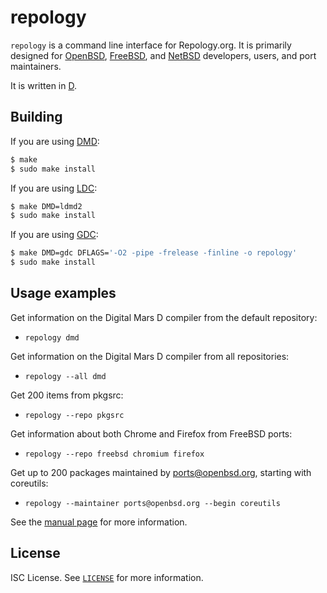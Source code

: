 repology
========
`repology` is a command line interface for Repology.org.
It is primarily designed for
[OpenBSD](https://www.openbsd.org/),
[FreeBSD](https://www.freebsd.org/),
and
[NetBSD](https://www.netbsd.org/)
developers, users, and port maintainers.

It is written in
[D](https://dlang.org/).

Building
--------
If you are using
[DMD](https://wiki.dlang.org/DMD):
```sh
$ make
$ sudo make install
```

If you are using
[LDC](https://wiki.dlang.org/LDC):
```sh
$ make DMD=ldmd2
$ sudo make install
```

If you are using
[GDC](https://wiki.dlang.org/GDC):
```sh
$ make DMD=gdc DFLAGS='-O2 -pipe -frelease -finline -o repology'
$ sudo make install
```

Usage examples
--------------
Get information on the Digital Mars D compiler from the default repository:
* `repology dmd`

Get information on the Digital Mars D compiler from all repositories:
* `repology --all dmd`

Get 200 items from pkgsrc:
* `repology --repo pkgsrc`

Get information about both Chrome and Firefox from FreeBSD ports:
* `repology --repo freebsd chromium firefox`

Get up to 200 packages maintained by ports@openbsd.org,
starting with coreutils:
* `repology --maintainer ports@openbsd.org --begin coreutils`

See the
[manual page](repology.1)
for more information.

License
-------
ISC License. See
[`LICENSE`](LICENSE)
for more information.
